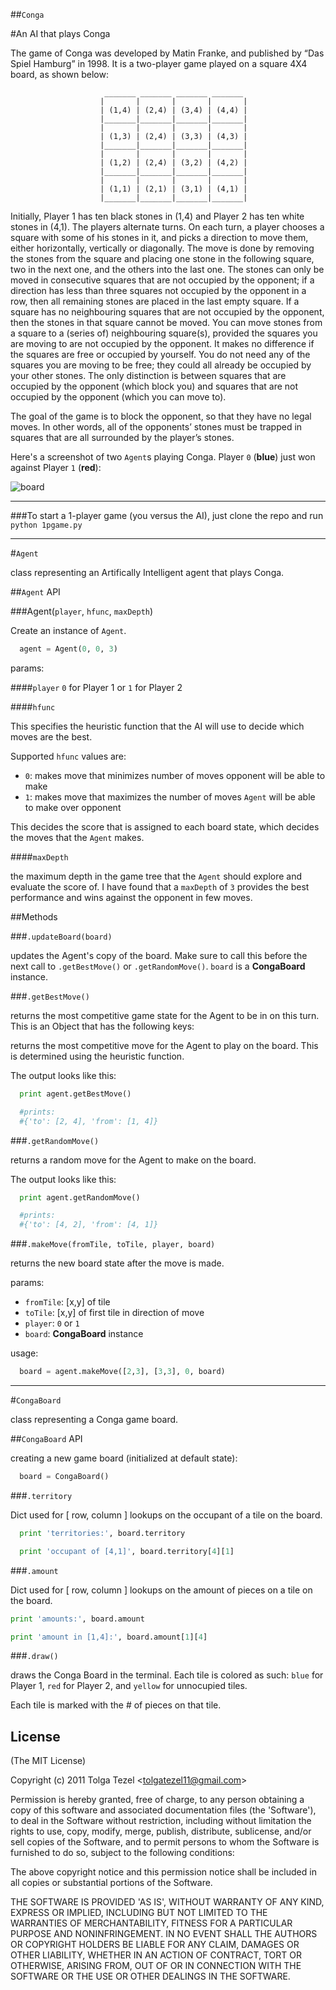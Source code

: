 ##`Conga`

#An AI that plays Conga
 
The game of Conga was developed by Matin Franke, and published by “Das Spiel 
Hamburg” in 1998. It is a two-player game played on a square 4X4 board, as shown below:

                         _______ _______ _______ _______
                        |       |       |       |       |
                        | (1,4) | (2,4) | (3,4) | (4,4) |
                        |_______|_______|_______|_______|
                        |       |       |       |       |
                        | (1,3) | (2,4) | (3,3) | (4,3) |
                        |_______|_______|_______|_______|
                        |       |       |       |       |
                        | (1,2) | (2,4) | (3,2) | (4,2) |
                        |_______|_______|_______|_______|
                        |       |       |       |       |
                        | (1,1) | (2,1) | (3,1) | (4,1) |
                        |_______|_______|_______|_______|


Initially, Player 1 has ten black stones in (1,4) and Player 2 has ten white stones in (4,1). 
The players alternate turns. On each turn, a player chooses a square with some of his 
stones in it, and picks a direction to move them, either horizontally, vertically or 
diagonally. The move is done by removing the stones from the square and placing one 
stone in the following square, two in the next one, and the others into the last one. The 
stones can only be moved in consecutive squares that are not occupied by the opponent; 
if a direction has less than three squares not occupied by the opponent in a row, then all 
remaining stones are placed in the last empty square. If a square has no neighbouring 
squares that are not occupied by the opponent, then the stones in that square cannot be 
moved. 
You can move stones from a square to a (series of) neighbouring square(s), provided the 
squares you are moving to are not occupied by the opponent. It makes no difference if the 
squares are free or occupied by yourself. You do not need any of the squares you are 
moving to be free; they could all already be occupied by your other stones. The only 
distinction is between squares that are occupied by the opponent (which block you) and squares that are not occupied by the opponent (which you can move to). 

The goal of the game is to block the opponent, so that they have no legal moves. In other 
words, all of the opponents’ stones must be trapped in squares that are all surrounded by 
the player’s stones.

Here's a screenshot of two `Agent`s playing Conga. Player `0` (**blue**) just won against Player `1` (**red**):


![board](http://dl.dropbox.com/u/32773572/conga-output.png)

----------


###To start a 1-player game (you versus the AI), just clone the repo and run `python 1pgame.py`


----------


#`Agent`


class representing an Artifically Intelligent agent that plays Conga.


##`Agent` API



###Agent(`player`, `hfunc`, `maxDepth`)

Create an instance of `Agent`.

```python
  agent = Agent(0, 0, 3)
```

params:

####`player`
`0` for Player 1 or `1` for Player 2

####`hfunc`

This specifies the heuristic function that the AI will use to decide which moves are the best.

Supported `hfunc` values are:

* `0`: makes move that minimizes number of moves opponent will be able to make
* `1`: makes move that maximizes the number of moves `Agent` will be able to make over opponent

This decides the score that is assigned to each board state, which decides the moves that the `Agent` makes.

####`maxDepth`

the maximum depth in the game tree that the `Agent` should explore and evaluate the score of.
I have found that a `maxDepth` of `3` provides the best performance and wins against the opponent in few moves.



##Methods

###`.updateBoard(board)`

updates the Agent's copy of the board. Make sure to call this before the next call to `.getBestMove()` or `.getRandomMove()`. `board` is a **CongaBoard** instance.

###`.getBestMove()`

returns the most competitive game state for the Agent to be in on this turn. This is an Object that has the following keys:

returns the most competitive move for the Agent to play on the board. This is determined using the heuristic function.

The output looks like this:
```python
  print agent.getBestMove()

  #prints: 
  #{'to': [2, 4], 'from': [1, 4]}
```

###`.getRandomMove()`

returns a random move for the Agent to make on the board.


The output looks like this:
```python
  print agent.getRandomMove()

  #prints: 
  #{'to': [4, 2], 'from': [4, 1]}
```

###`.makeMove(fromTile, toTile, player, board)`

returns the new board state after the move is made.

params:

* `fromTile`: [x,y] of tile
* `toTile`: [x,y] of first tile in direction of move
* `player`: `0` or `1`
* `board`: **CongaBoard** instance

usage:
```python
  board = agent.makeMove([2,3], [3,3], 0, board)
```

-------

#`CongaBoard`

class representing a Conga game board.

##`CongaBoard` API
  
  creating a new game board (initialized at default state):

  ```python
    board = CongaBoard()
  ```

###`.territory`

Dict used for [ row, column ] lookups on the occupant of a tile on the board.

```python
  print 'territories:', board.territory

  print 'occupant of [4,1]', board.territory[4][1]
```

###`.amount`

Dict used for [ row, column ] lookups on the amount of pieces on a tile on the board.

```python
print 'amounts:', board.amount

print 'amount in [1,4]:', board.amount[1][4]
```

###`.draw()`

draws the Conga Board in the terminal. Each tile is colored as such: `blue` for Player 1, `red` for Player 2, and `yellow` for unnocupied tiles.

Each tile is marked with the # of pieces on that tile.

## License 

(The MIT License)

Copyright (c) 2011 Tolga Tezel &lt;tolgatezel11@gmail.com&gt;

Permission is hereby granted, free of charge, to any person obtaining
a copy of this software and associated documentation files (the
'Software'), to deal in the Software without restriction, including
without limitation the rights to use, copy, modify, merge, publish,
distribute, sublicense, and/or sell copies of the Software, and to
permit persons to whom the Software is furnished to do so, subject to
the following conditions:

The above copyright notice and this permission notice shall be
included in all copies or substantial portions of the Software.

THE SOFTWARE IS PROVIDED 'AS IS', WITHOUT WARRANTY OF ANY KIND,
EXPRESS OR IMPLIED, INCLUDING BUT NOT LIMITED TO THE WARRANTIES OF
MERCHANTABILITY, FITNESS FOR A PARTICULAR PURPOSE AND NONINFRINGEMENT.
IN NO EVENT SHALL THE AUTHORS OR COPYRIGHT HOLDERS BE LIABLE FOR ANY
CLAIM, DAMAGES OR OTHER LIABILITY, WHETHER IN AN ACTION OF CONTRACT,
TORT OR OTHERWISE, ARISING FROM, OUT OF OR IN CONNECTION WITH THE
SOFTWARE OR THE USE OR OTHER DEALINGS IN THE SOFTWARE.